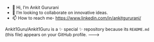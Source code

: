 - 👋 Hi, I’m Ankit Gururani
- 💞️ I’m looking to collaborate on innovative ideas.
- 📫 How to reach me- https://www.linkedin.com/in/ankitgururani/


Ankit1Guru/Ankit1Guru is a ✨ special ✨ repository because its `README.md` (this file) appears on your GitHub profile.
--->
